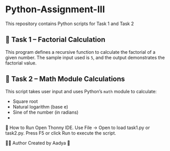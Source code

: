 # Python-Assignment-III
This repository contains Python scripts for Task 1 and Task 2
## 🧮 Task 1 – Factorial Calculation
This program defines a recursive function to calculate the factorial of a given number. The sample input used is `5`, and the output demonstrates the factorial value.

## 📐 Task 2 – Math Module Calculations
This script takes user input and uses Python’s `math` module to calculate:
- Square root
- Natural logarithm (base e)
- Sine of the number (in radians)
- 
🔄 How to Run
Open Thonny IDE.
Use File → Open to load task1.py or task2.py.
Press F5 or click Run to execute the script.

👩‍💻 Author
Created by Aadya 💫
